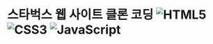 # 스타벅스 웹 사이트 클론 코딩 ![HTML5](https://img.shields.io/badge/HTML5-E34F26.svg?logo=HTML5&logoColor=white) ![CSS3](https://img.shields.io/badge/CSS3-1572B6.svg?logo=CSS3&logoColor=white) ![JavaScript](https://img.shields.io/badge/JavaScript-F7DF1E.svg?logo=JavaScript&logoColor=white)

